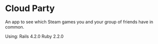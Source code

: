 # Cloud Party
An app to see which Steam games you and your group of friends have in common.

Using:
Rails 4.2.0
Ruby 2.2.0
